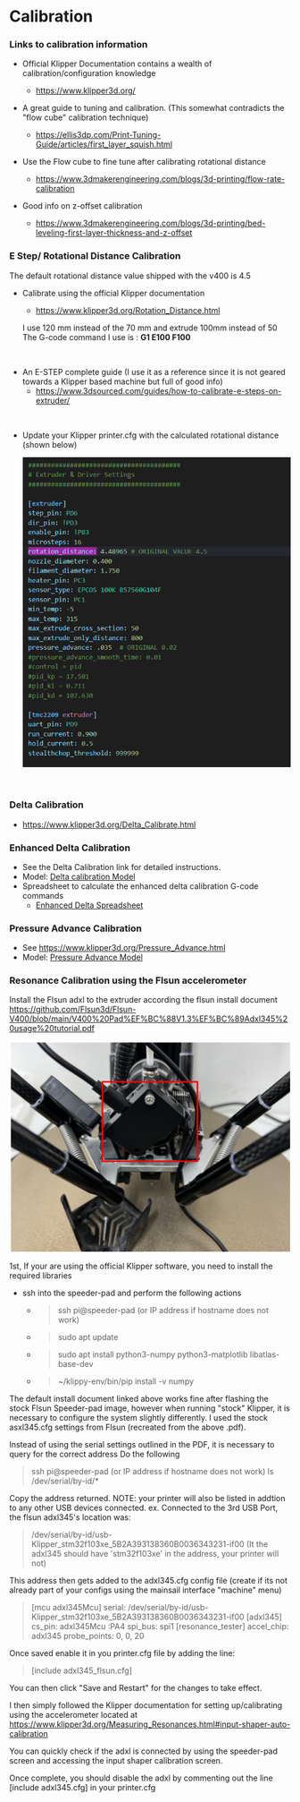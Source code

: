# Calibration

### Links to calibration information
* Official Klipper Documentation contains a wealth of calibration/configuration knowledge
  * https://www.klipper3d.org/
* A great guide to tuning and calibration. (This somewhat contradicts the "flow cube" calibration technique)
    * https://ellis3dp.com/Print-Tuning-Guide/articles/first_layer_squish.html

* Use the Flow cube to fine tune after calibrating rotational distance
    * https://www.3dmakerengineering.com/blogs/3d-printing/flow-rate-calibration

* Good info on z-offset calibration
  * https://www.3dmakerengineering.com/blogs/3d-printing/bed-leveling-first-layer-thickness-and-z-offset

### E Step/ Rotational Distance Calibration

The default rotational distance value shipped with the v400 is 4.5

* Calibrate using the official Klipper documentation
   * https://www.klipper3d.org/Rotation_Distance.html  

  I use 120 mm instead of the 70 mm and extrude 100mm instead of 50
  The G-code command I use is : <B>G1 E100 F100</B>
<BR />

* An E-STEP complete guide (I use it as a reference since it is not geared towards a Klipper based machine but full of good info)
    * https://www.3dsourced.com/guides/how-to-calibrate-e-steps-on-extruder/
 
<BR/>

* Update your Klipper printer.cfg with the calculated rotational distance (shown below)

    ![printer.cfg](./images/RotDist_printer.cfg.png)  

<BR/>


### Delta Calibration
* https://www.klipper3d.org/Delta_Calibrate.html

### Enhanced Delta Calibration

* See the Delta Calibration link for detailed instructions.
* Model: [Delta calibration Model](../models/calibration/DELTA_calibrate_size.stl)
* Spreadsheet to calculate the enhanced delta calibration G-code commands 
    * [Enhanced Delta Spreadsheet](./EnhancedDeltaWorksheet.xlsx)


### Pressure Advance Calibration
* See https://www.klipper3d.org/Pressure_Advance.html
* Model: [Pressure Advance Model](../models\calibration\square_tower.stl)

### Resonance Calibration using the Flsun accelerometer
Install the Flsun adxl to the extruder according the flsun install document 
https://github.com/Flsun3d/Flsun-V400/blob/main/V400%20Pad%EF%BC%88V1.3%EF%BC%89Adxl345%20usage%20tutorial.pdf

![flsunadxl](./images/Flsun_adxl345.png)

1st, If your are using the official Klipper software, you need to install the required libraries

 - ssh into the speeder-pad and perform the following actions
    - >ssh pi@speeder-pad (or IP address if hostname does not work)
    - >sudo apt update
    - >sudo apt install python3-numpy python3-matplotlib libatlas-base-dev
    - >~/klippy-env/bin/pip install -v numpy

The default install document linked above works fine after flashing the stock Flsun Speeder-pad image, however when running "stock" Klipper, it is necessary to configure the system slightly differently.
I used the stock asxl345.cfg settings from Flsun (recreated from the above .pdf).

Instead of using the serial settings outlined in the PDF, it is necessary to query for the correct address
Do the following
>ssh pi@speeder-pad (or IP address if hostname does not work)
>ls /dev/serial/by-id/*

Copy the address returned. NOTE: your printer will also be listed in addtion to any other USB devices connected. 
ex.
Connected to the 3rd USB Port, the flsun adxl345's location was:
>/dev/serial/by-id/usb-Klipper_stm32f103xe_5B2A393138360B0036343231-if00 
(It the adxl345 should have 'stm32f103xe' in the address, your printer will not)

This address then gets added to the adxl345.cfg config file (create if its not already part of your configs using the mainsail interface "machine" menu)

>[mcu adxl345Mcu]
serial: /dev/serial/by-id/usb-Klipper_stm32f103xe_5B2A393138360B0036343231-if00
[adxl345] 
cs_pin: adxl345Mcu :PA4
spi_bus: spi1
[resonance_tester]
accel_chip: adxl345
probe_points: 0, 0, 20

Once saved enable it in you printer.cfg file by adding the line:
>[include adxl345_flsun.cfg]

You can then click "Save and Restart" for the changes to take effect.

I then simply followed the Klipper documentation for setting up/calibrating using the accelerometer located at https://www.klipper3d.org/Measuring_Resonances.html#input-shaper-auto-calibration

You can quickly check if the adxl is connected by using the speeder-pad screen and accessing the input shaper calibration screen. 

Once complete, you should disable the adxl by commenting out the line [include adxl345.cfg] in your printer.cfg


